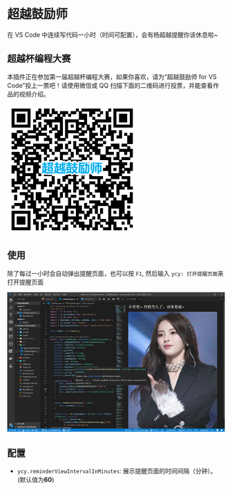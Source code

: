 # 超越鼓励师

在 VS Code 中连续写代码一小时（时间可配置），会有杨超越提醒你该休息啦~

## 超越杯编程大赛

本插件正在参加第一届超越杯编程大赛，如果你喜欢，请为“超越鼓励师 for VS Code”投上一票吧！请使用微信或 QQ 扫描下面的二维码进行投票，并能查看作品的视频介绍。

![vote-qr](images/vote-qr.png)

## 使用

除了每过一小时会自动弹出提醒页面，也可以按 `F1`, 然后输入 `ycy: 打开提醒页面`来打开提醒页面

![usage](images/usage.png)

## 配置

* `ycy.reminderViewIntervalInMinutes`: 展示提醒页面的时间间隔（分钟）。 (默认值为**60**)
